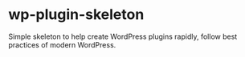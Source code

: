 # wp-plugin-skeleton
Simple skeleton to help create WordPress plugins rapidly, follow best practices of modern WordPress.
